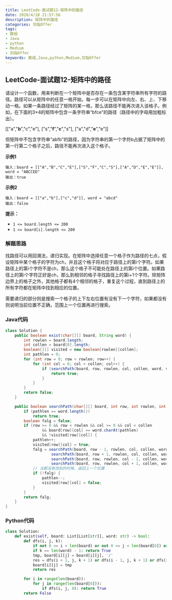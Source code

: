 ```yaml
---
title: LeetCode-面试题12-矩阵中的路径
date: 2020/4/10 21:57:56
description: 矩阵中的路径
categories: 剑指Offer
tags: 
- 数组
- Java
- python
- Medium
- 剑指Offer
keywords: 数组,Java,python,Medium,剑指Offer
---
```


## LeetCode-面试题12-矩阵中的路径

请设计一个函数，用来判断在一个矩阵中是否存在一条包含某字符串所有字符的路径。路径可以从矩阵中的任意一格开始，每一步可以在矩阵中向左、右、上、下移动一格。如果一条路径经过了矩阵的某一格，那么该路径不能再次进入该格子。例如，在下面的3×4的矩阵中包含一条字符串“bfce”的路径（路径中的字母用加粗标出）。

[["a","**b**","c","e"],
["s","**f**","**c**","s"],
["a","d","**e**","e"]]

但矩阵中不包含字符串“abfb”的路径，因为字符串的第一个字符b占据了矩阵中的第一行第二个格子之后，路径不能再次进入这个格子。

 <!--more-->

**示例1**

```
输入：board = [["A","B","C","E"],["S","F","C","S"],["A","D","E","E"]], word = "ABCCED"
输出：true
```

**示例2**

```
输入：board = [["a","b"],["c","d"]], word = "abcd"
输出：false
```

**提示：**

- `1 <= board.length <= 200`
- `1 <= board[i].length <= 200`

### 解题思路

找路径可以用回溯法，递归实现。在矩阵中选择任意一个格子作为路径的七点，假设矩阵中某个格子的字符为ch，并且这个格子将对应于路径上的第i个字符。如果路径上的第i个字符不是ch，那么这个格子不可能处在路径上的第i个位置。如果路径上的第i个字符正好是ch，那么到相邻的格子寻找路径上的第i+1个字符。除矩阵边界上的格子之外，其他格子都有4个相邻的格子，重复这个过程，直到路径上的所有字符都在矩阵中找到相应的位置。

需要递归的部分则是搜索一个格子的上下左右位置有没有下一个字符，如果都没有则说明当前位置不正确，范围上一个位置再进行搜索。

### Java代码

```java
class Solution {
    public boolean exist(char[][] board, String word) {
        int rowlen = board.length;
        int collen = board[0].length;
        boolean[][] visited = new boolean[rowlen][collen];
        int pathlen = 0;
        for (int row = 0; row < rowlen; row++) {
            for (int col = 0; col < collen; col++) {
                if (searchPath(board, row, rowlen, col, collen, word, visited, pathlen)) {
                    return true;
                }
            }
        }
        return false;
    }

    public boolean searchPath(char[][] board, int row, int rowlen, int col, int collen, String word, boolean[][] visited, int pathlen) {
        if (pathlen == word.length())
            return true;
        boolean falg = false;
        if (row >= 0 && row < rowlen && col >= 0 && col < collen
                && board[row][col] == word.charAt(pathlen)
                && !visited[row][col]) {
            pathlen++;
            visited[row][col] = true;
            falg = searchPath(board, row - 1, rowlen, col, collen, word, visited, pathlen) ||
                    searchPath(board, row + 1, rowlen, col, collen, word, visited, pathlen) ||
                    searchPath(board, row, rowlen, col - 1, collen, word, visited, pathlen) ||
                    searchPath(board, row, rowlen, col + 1, collen, word, visited, pathlen);
            // 当都没有找到的时候，返回上一个位置
            if (!falg) {
                pathlen--;
                visited[row][col] = false;
            }
        }
        return falg;
    }
}
```

### Python代码

```python
class Solution:
    def exist(self, board: List[List[str]], word: str) -> bool:
        def dfs(i, j, k):
            if not 0 <= i < len(board) or not 0 <= j < len(board[0]) or board[i][j] != word[k]:                     return False
            if k == len(word) - 1: return True
            tmp, board[i][j] = board[i][j], '/'
            res = dfs(i + 1, j, k + 1) or dfs(i - 1, j, k + 1) or dfs(i, j + 1, k + 1) or dfs(i, j - 1, k + 1)
            board[i][j] = tmp
            return res

        for i in range(len(board)):
            for j in range(len(board[0])):
                if dfs(i, j, 0): return True
        return False
```

